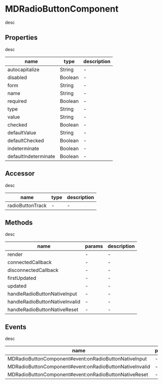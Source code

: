 # MDRadioButtonComponent
desc 

## Properties
desc 

name|type|description
---|---|---
autocapitalize|String|-
disabled|Boolean|-
form|String|-
name|String|-
required|Boolean|-
type|String|-
value|String|-
checked|Boolean|-
defaultValue|String|-
defaultChecked|Boolean|-
indeterminate|Boolean|-
defaultIndeterminate|Boolean|-

## Accessor
desc 

name|type|description
---|---|---
radioButtonTrack|-|-

## Methods
desc 

name|params|description
---|---|---
render|-|-
connectedCallback|-|-
disconnectedCallback|-|-
firstUpdated|-|-
updated|-|-
handleRadioButtonNativeInput|-|-
handleRadioButtonNativeInvalid|-|-
handleRadioButtonNativeReset|-|-

## Events
desc 

name|params|description
---|---|---
MDRadioButtonComponent#event:onRadioButtonNativeInput|-|-
MDRadioButtonComponent#event:onRadioButtonNativeInvalid|-|-
MDRadioButtonComponent#event:onRadioButtonNativeReset|-|-

